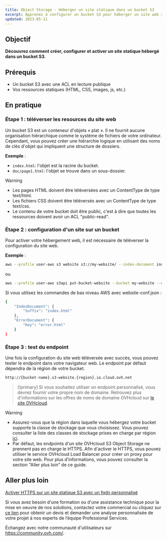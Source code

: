 ```yaml
---
title: Object Storage - Héberger un site statique dans un bucket S3
excerpt: Apprenez à configurer un bucket S3 pour héberger un site web statique
updated: 2023-05-11
---
```


## Objectif

**Découvrez comment créer, configurer et activer un site statique hébergé dans un bucket S3.**

## Prérequis

- Un bucket S3 avec une ACL en lecture publique
- Vos ressources statiques (HTML, CSS, images, js, etc.)

## En pratique

### Étape 1 : téléverser les resources du site web

Un bucket S3 est un conteneur d'objets « plat ». Il ne fournit aucune organisation hiérarchique comme le système de fichiers de votre ordinateur. Cependant, vous pouvez créer une hiérarchie logique en utilisant des noms de clés d'objet qui impliquent une structure de dossiers.

**Exemple** :

- `index.html`: l'objet est la racine du bucket.
- `doc/page1.html`: l'objet se trouve dans un sous-dossier.

> [!warning]
>
> - Les pages HTML doivent être téléversées avec un ContentType de type text/html.
> - Les fichiers CSS doivent être téléversés avec un ContentType de type text/css.
> - Le contenu de votre bucket doit être public, c'est à dire que toutes les ressources doivent avoir un ACL "public-read".

### Étape 2 : configuration d'un site sur un bucket

Pour activer votre hébergement web, il est nécessaire de téléverser la configuration du site web.

**Exemple** :

```sh
aws --profile user-aws s3 website s3://my-website/ --index-document index.html --error-document error.html
```

ou

```sh
aws --profile user-aws s3api put-bucket-website --bucket my-website --website-configuration file://website-conf.json
```

Si vous utilisez les commandes de bas niveau AWS avec website-conf.json :

```sh
{
    "IndexDocument": {
        "Suffix": "index.html"
    },
    "ErrorDocument": {
        "Key": "error.html"
    }
}
```

### Étape 3 : test du endpoint

Une fois la configuration du site web téléversée avec succès, vous pouvez tester le endpoint dans votre navigateur web.
Le endpoint par défaut dépendra de la région de votre bucket.

```sh
http://{bucket-name}.s3-website.{region}.io.cloud.ovh.net
```


> [!primary]
> Si vous souhaitez utiliser un endpoint personnalisé, vous devrez fournir votre propre nom de domaine.
> Retrouvez plus d'informations sur les offres de noms de domaine OVHcloud sur [le site OVHcloud](https://www.ovhcloud.com/fr/domains/).

> [!warning]
> - Assurez-vous que la région dans laquelle vous hébergez votre bucket supporte la classe de stockage que vous choisissez. Vous pouvez consulter la liste des classes de stockage prises en charge par région [ici](/pages/storage_and_backup/object_storage/s3_location).
> - Par défaut, les endpoints d'un site OVHcloud S3 Object Storage ne prennent pas en charge le HTTPS. Afin d'activer le HTTPS, vous pouvez utiliser le service OVHcloud Load Balancer pour créer un proxy pour votre site web. Pour plus d’informations, vous pouvez consulter la section "Aller plus loin" de ce guide.

## Aller plus loin

[Activer HTTPS sur un site statique S3 avec un fqdn personnalisé](/pages/storage_and_backup/object_storage/s3_website_https)

Si vous avez besoin d'une formation ou d'une assistance technique pour la mise en oeuvre de nos solutions, contactez votre commercial ou cliquez sur [ce lien](https://www.ovhcloud.com/fr/professional-services/) pour obtenir un devis et demander une analyse personnalisée de votre projet à nos experts de l’équipe Professional Services.

Échangez avec notre communauté d'utilisateurs sur <https://community.ovh.com/>.
